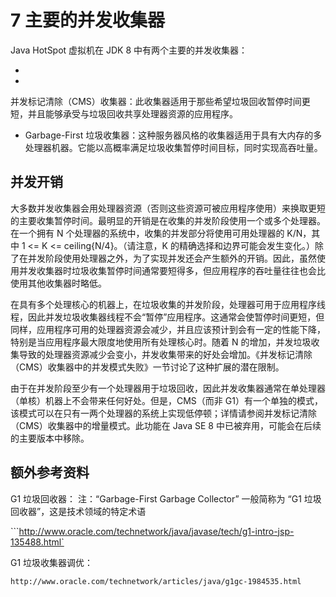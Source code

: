 # 7 主要的并发收集器

Java HotSpot 虚拟机在 JDK 8 中有两个主要的并发收集器：

- 

- 

  并发标记清除（CMS）收集器：此收集器适用于那些希望垃圾回收暂停时间更短，并且能够承受与垃圾回收共享处理器资源的应用程序。

- Garbage-First 垃圾收集器：这种服务器风格的收集器适用于具有大内存的多处理器机器。它能以高概率满足垃圾收集暂停时间目标，同时实现高吞吐量。

## 并发开销

大多数并发收集器会用处理器资源（否则这些资源可被应用程序使用）来换取更短的主要收集暂停时间。最明显的开销是在收集的并发阶段使用一个或多个处理器。在一个拥有 N 个处理器的系统中，收集的并发部分将使用可用处理器的 K/N，其中 1 <= K <= ceiling{N/4}。（请注意，K 的精确选择和边界可能会发生变化。）除了在并发阶段使用处理器之外，为了实现并发还会产生额外的开销。因此，虽然使用并发收集器时垃圾收集暂停时间通常要短得多，但应用程序的吞吐量往往也会比使用其他收集器时略低。

在具有多个处理核心的机器上，在垃圾收集的并发阶段，处理器可用于应用程序线程，因此并发垃圾收集器线程不会“暂停”应用程序。这通常会使暂停时间更短，但同样，应用程序可用的处理器资源会减少，并且应该预计到会有一定的性能下降，特别是当应用程序最大限度地使用所有处理核心时。随着 N 的增加，并发垃圾收集导致的处理器资源减少会变小，并发收集带来的好处会增加。《并发标记清除（CMS）收集器中的并发模式失败》一节讨论了这种扩展的潜在限制。

由于在并发阶段至少有一个处理器用于垃圾回收，因此并发收集器通常在单处理器（单核）机器上不会带来任何好处。但是，CMS（而非 G1）有一个单独的模式，该模式可以在只有一两个处理器的系统上实现低停顿；详情请参阅并发标记清除（CMS）收集器中的增量模式。此功能在 Java SE 8 中已被弃用，可能会在后续的主要版本中移除。

## 额外参考资料

G1 垃圾回收器： 注：“Garbage-First Garbage Collector” 一般简称为 “G1 垃圾回收器”，这是技术领域的特定术语

\```http://www.oracle.com/technetwork/java/javase/tech/g1-intro-jsp-135488.html`

G1 垃圾收集器调优：

```
http://www.oracle.com/technetwork/articles/java/g1gc-1984535.html
```